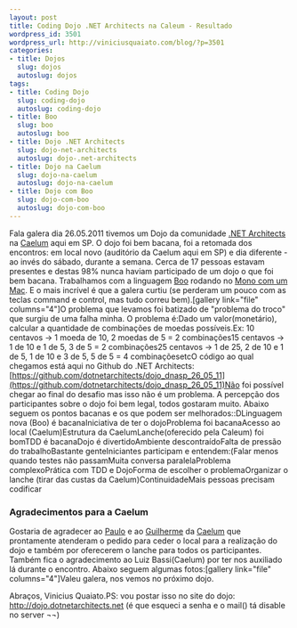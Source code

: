```yaml
--- 
layout: post
title: Coding Dojo .NET Architects na Caleum - Resultado
wordpress_id: 3501
wordpress_url: http://viniciusquaiato.com/blog/?p=3501
categories: 
- title: Dojos
  slug: dojos
  autoslug: dojos
tags: 
- title: Coding Dojo
  slug: coding-dojo
  autoslug: coding-dojo
- title: Boo
  slug: boo
  autoslug: boo
- title: Dojo .NET Architects
  slug: dojo-net-architects
  autoslug: dojo-.net-architects
- title: Dojo na Caelum
  slug: dojo-na-caelum
  autoslug: dojo-na-caelum
- title: Dojo com Boo
  slug: dojo-com-boo
  autoslug: dojo-com-boo
---
```

Fala galera dia 26.05.2011 tivemos um Dojo da comunidade [.NET Architects](http://dotnetarchitects.net) na [Caelum](http://www.caelum.com.br/) aqui em SP. O dojo foi bem bacana, foi a retomada dos encontros: em local novo (auditório da Caelum aqui em SP) e dia diferente - ao invés do sábado, durante a semana. Cerca de 17 pessoas estavam presentes e destas 98% nunca haviam participado de um dojo o que foi bem bacana. Trabalhamos com a linguagem [Boo](http://boo.codehaus.org/) rodando no [Mono com um Mac](http://viniciusquaiato.com/blog/category/mono/). <o>E o mais incrível é que a galera curtiu (se perderam um pouco com as teclas command e control, mas tudo correu bem).[gallery link="file" columns="4"]O problema que levamos foi batizado de "problema do troco" que surgiu de uma falha minha. O problema é:Dado um valor(monetário), calcular a quantidade de combinações de moedas possíveis.Ex: 10 centavos -> 1 moeda de 10, 2 moedas de 5 = 2 combinações15 centavos -> 1 de 10 e 1 de 5, 3 de 5 = 2 combinações25 centavos -> 1 de 25, 2 de 10 e 1 de 5, 1 de 10 e 3 de 5, 5 de 5 = 4 combinaçõesetcO código ao qual chegamos está aqui no Github do .NET Architects: [https://github.com/dotnetarchitects/dojo_dnasp_26_05_11](https://github.com/dotnetarchitects/dojo_dnasp_26_05_11)Não foi possível chegar ao final do desafio mas isso não é um problema. A percepção dos participantes sobre o dojo foi bem legal, todos gostaram muito. Abaixo seguem os pontos bacanas e os que podem ser melhorados::DLinguagem nova (Boo) é bacanaIniciativa de ter o dojoProblema foi bacanaAcesso ao local (Caelum)Estrutura da CaelumLanche(oferecido pela Caleum) foi bomTDD é bacanaDojo é divertidoAmbiente descontraídoFalta de pressão do trabalhoBastante genteIniciantes participam e entendem:(Falar menos quando testes não passamMuita conversa paralelaProblema complexoPrática com TDD e DojoForma de escolher o problemaOrganizar o lanche (tirar das custas da Caelum)ContinuidadeMais pessoas precisam codificar

### Agradecimentos para a Caelum
Gostaria de agradecer ao [Paulo](http://twitter.com/paulo_caelum) e ao [Guilherme](http://twitter.com/guilhermecaelum) da [Caelum](http://caelum.com.br) que prontamente atenderam o pedido para ceder o local para a realização do dojo e também por oferecerem o lanche para todos os participantes. Também fica o agradecimento ao Luiz Bassi(Caelum) por ter nos auxiliado lá durante o encontro. Abaixo seguem algumas fotos:[gallery link="file" columns="4"]Valeu galera, nos vemos no próximo dojo.

Abraços,
Vinicius Quaiato.PS: vou postar isso no site do dojo: http://dojo.dotnetarchitects.net (é que esqueci a senha e o mail() tá disable no server ¬¬)</o>

